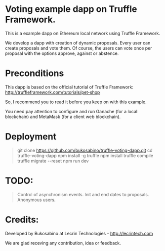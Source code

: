 # Voting example dapp on Truffle Framework.

This is a example dapp on Ethereum local network using Truffle Framework.

We develop a dapp with creation of dynamic proposals. Every user can create proposals and vote them. Of course, the users can vote once per proposal with the options approve, against or abstence.

# Preconditions

This dapp is based on the official tutorial of Truffle Framework: http://truffleframework.com/tutorials/pet-shop

So, I recommend you to read it before you keep on with this example.

You need pay attention to configure and run Ganache (for a local blockchain) and MetaMask (for a client web blockchain).

# Deployment

> git clone https://github.com/bukosabino/truffle-voting-dapp.git
> cd truffle-voting-dapp
> npm install -g truffle
> npm install
> truffle compile
> truffle migrate --reset
> npm run dev

# TODO:

> Control of asynchronism events.
> Init and end dates to proposals.
> Anonymous users.

# Credits:

Developed by Bukosabino at Lecrin Technologies - http://lecrintech.com

We are glad receving any contribution, idea or feedback.
